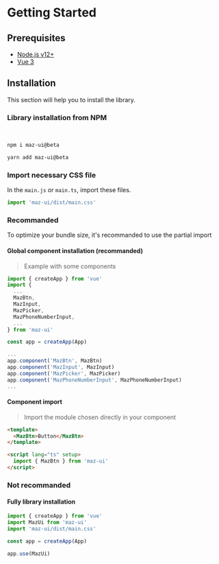 # Getting Started

## Prerequisites

- [Node.js v12+](https://nodejs.org/)
- [Vue 3](https://v3.vuejs.org/)

## Installation

This section will help you to install the library.

### Library installation from NPM

<br />

<NpmBadge package="maz-ui" dist-tag="beta" />

<CodeGroup>
  <CodeGroupItem title="NPM" active>

```bash
npm i maz-ui@beta
```
  </CodeGroupItem>
  <CodeGroupItem title="YARN">

```bash
yarn add maz-ui@beta
```
  </CodeGroupItem>

</CodeGroup>

### Import necessary CSS file

In the `main.js` or `main.ts`, import these files.

```ts
import 'maz-ui/dist/main.css'
```

### Recommanded

To optimize your bundle size, it's recommanded to use the partial import

#### Global component installation (recommanded)

> Example with some components

```typescript
import { createApp } from 'vue'
import {
  ...
  MazBtn,
  MazInput,
  MazPicker,
  MazPhoneNumberInput,
  ...
} from 'maz-ui'

const app = createApp(App)

...
app.component('MazBtn', MazBtn)
app.component('MazInput', MazInput)
app.component('MazPicker', MazPicker)
app.component('MazPhoneNumberInput', MazPhoneNumberInput)
...
```

#### Component import

> Import the module chosen directly in your component

```html
<template>
  <MazBtn>Button</MazBtn>
</template>

<script lang="ts" setup>
  import { MazBtn } from 'maz-ui'
</script>
```

### Not recommanded

#### Fully library installation

```typescript
import { createApp } from 'vue'
import MazUi from 'maz-ui'
import 'maz-ui/dist/main.css'

const app = createApp(App)

app.use(MazUi)
```
